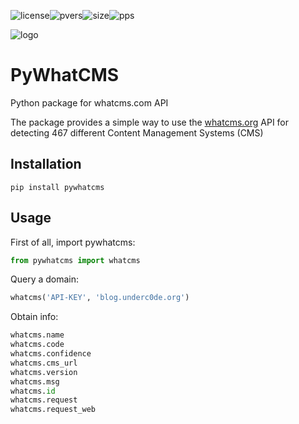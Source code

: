 ![license](https://img.shields.io/github/license/HA71/pywhatcms.svg?style=popout-square)![pvers](https://img.shields.io/pypi/pyversions/pywhatcms.svg?style=popout-square)![size](https://img.shields.io/github/languages/code-size/HA71/pywhatcms.svg?style=popout-square)![pps](https://img.shields.io/pypi/format/pywhatcms.svg?style=popout-square)

![logo](https://whatcms.org/addons/whatcms/static/icon-f-padded.png )

# PyWhatCMS
Python package for whatcms.com API

The package provides a simple way to use the [whatcms.org](whatcms.org) API for detecting 467 different Content Management Systems (CMS)

## Installation
```
pip install pywhatcms
```

## Usage
First of all, import pywhatcms:
```python
from pywhatcms import whatcms
```
Query a domain:
```python
whatcms('API-KEY', 'blog.underc0de.org')
```

Obtain info:
```python
whatcms.name
whatcms.code
whatcms.confidence
whatcms.cms_url
whatcms.version
whatcms.msg
whatcms.id
whatcms.request
whatcms.request_web
```
